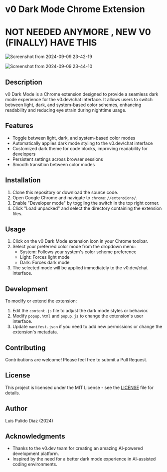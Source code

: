 # v0 Dark Mode Chrome Extension

# NOT NEEDED ANYMORE , NEW V0 (FINALLY) HAVE THIS

![Screenshot from 2024-09-09 23-42-19](https://github.com/user-attachments/assets/aa879782-257c-46c6-a2a9-5347dc997e07)

![Screenshot from 2024-09-09 23-44-10](https://github.com/user-attachments/assets/90755bd5-c660-49ad-bc89-1ec1498f455f)

## Description

v0 Dark Mode is a Chrome extension designed to provide a seamless dark mode experience for the v0.dev/chat interface. It allows users to switch between light, dark, and system-based color schemes, enhancing readability and reducing eye strain during nighttime usage.

## Features

- Toggle between light, dark, and system-based color modes
- Automatically applies dark mode styling to the v0.dev/chat interface
- Customized dark theme for code blocks, improving readability for developers
- Persistent settings across browser sessions
- Smooth transition between color modes

## Installation

1. Clone this repository or download the source code.
2. Open Google Chrome and navigate to `chrome://extensions/`.
3. Enable "Developer mode" by toggling the switch in the top right corner.
4. Click "Load unpacked" and select the directory containing the extension files.

## Usage

1. Click on the v0 Dark Mode extension icon in your Chrome toolbar.
2. Select your preferred color mode from the dropdown menu:
   - System: Follows your system's color scheme preference
   - Light: Forces light mode
   - Dark: Forces dark mode
3. The selected mode will be applied immediately to the v0.dev/chat interface.

## Development

To modify or extend the extension:

1. Edit the `content.js` file to adjust the dark mode styles or behavior.
2. Modify `popup.html` and `popup.js` to change the extension's user interface.
3. Update `manifest.json` if you need to add new permissions or change the extension's metadata.

## Contributing

Contributions are welcome! Please feel free to submit a Pull Request.

## License

This project is licensed under the MIT License - see the [LICENSE](LICENSE) file for details.

## Author

Luis Pulido Diaz (2024)

## Acknowledgments

- Thanks to the v0.dev team for creating an amazing AI-powered development platform.
- Inspired by the need for a better dark mode experience in AI-assisted coding environments.
